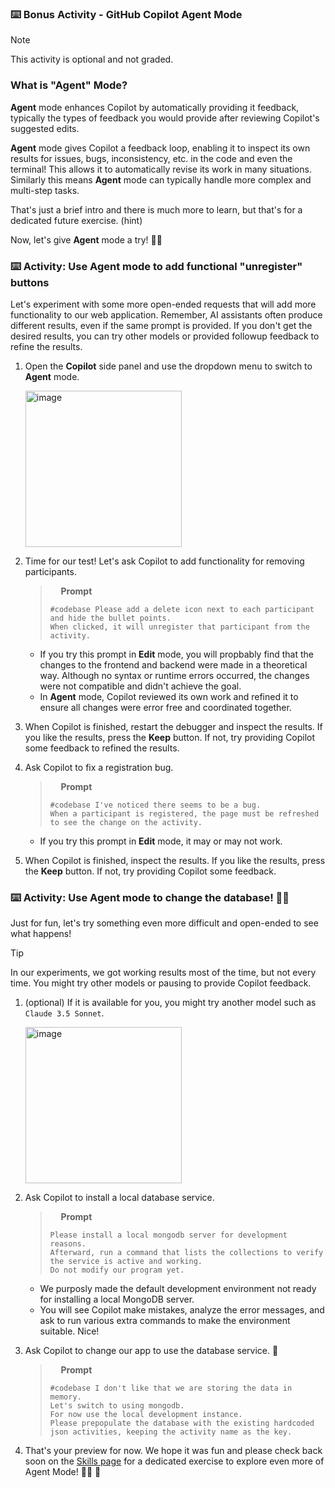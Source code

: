 ### :keyboard: Bonus Activity - GitHub Copilot Agent Mode

> [!NOTE]
> This activity is optional and not graded.

### What is "Agent" Mode?

**Agent** mode enhances Copilot by automatically providing it feedback, typically the types of feedback you would provide after reviewing Copilot's suggested edits.

**Agent** mode gives Copilot a feedback loop, enabling it to inspect its own results for issues, bugs, inconsistency, etc. in the code and even the terminal! This allows it to automatically revise its work in many situations. Similarly this means **Agent** mode can
typically handle more complex and multi-step tasks.

That's just a brief intro and there is much more to learn, but that's for a dedicated future exercise. (hint)

Now, let's give **Agent** mode a try! 👩‍🚀

### :keyboard: Activity: Use Agent mode to add functional "unregister" buttons 

Let's experiment with some more open-ended requests that will add more functionality to our web application. Remember, AI assistants often produce different results, even if the same prompt is provided. If you don't get the desired results, you can try other models or provided followup feedback to refine the results.

1. Open the **Copilot** side panel and use the dropdown menu to switch to **Agent** mode.

   <img width="250" alt="image" src="https://github.com/user-attachments/assets/201e08ab-14a0-48bf-824e-ba4f8f43f8ab" />

1. Time for our test! Let's ask Copilot to add functionality for removing participants.

   > <img width="13px" src="https://github.com/user-attachments/assets/98fd5d2e-ea29-4a4a-9212-c7050e177a69" /> **Prompt**
   >
   > ```prompt
   > #codebase Please add a delete icon next to each participant and hide the bullet points.
   > When clicked, it will unregister that participant from the activity.
   > ```

   - If you try this prompt in **Edit** mode, you will propbably find that the changes to the frontend and backend were made in a theoretical way. Although no syntax or runtime errors occurred, the changes were not compatible and didn't achieve the goal.
   - In **Agent** mode, Copilot reviewed its own work and refined it to ensure all changes were error free and coordinated together.

1. When Copilot is finished, restart the debugger and inspect the results. If you like the results, press the **Keep** button. If not, try providing Copilot some feedback to refined the results.

1. Ask Copilot to fix a registration bug.

   > <img width="13px" src="https://github.com/user-attachments/assets/98fd5d2e-ea29-4a4a-9212-c7050e177a69" /> **Prompt**
   >
   > ```prompt
   > #codebase I've noticed there seems to be a bug.
   > When a participant is registered, the page must be refreshed to see the change on the activity.
   > ```

   - If you try this prompt in **Edit** mode, it may or may not work.

1. When Copilot is finished, inspect the results. If you like the results, press the **Keep** button. If not, try providing Copilot some feedback.

### :keyboard: Activity: Use Agent mode to change the database! 🧑‍🚀

Just for fun, let's try something even more difficult and open-ended to see what happens!

> [!TIP]
> In our experiments, we got working results most of the time, but not every time.
> You might try other models or pausing to provide Copilot feedback.

1. (optional) If it is available for you, you might try another model such as `Claude 3.5 Sonnet`.

   <img width="250" alt="image" src="https://github.com/user-attachments/assets/16125b88-8428-4f62-9c1b-5761e26ed888" />

1. Ask Copilot to install a local database service.

   > <img width="13px" src="https://github.com/user-attachments/assets/98fd5d2e-ea29-4a4a-9212-c7050e177a69" /> **Prompt**
   >
   > ```prompt
   > Please install a local mongodb server for development reasons.
   > Afterward, run a command that lists the collections to verify the service is active and working.
   > Do not modify our program yet.
   > ```

   - We purposly made the default development environment not ready for installing a local MongoDB server.
   - You will see Copilot make mistakes, analyze the error messages, and ask to run various extra commands to make the environment suitable. Nice!

1. Ask Copilot to change our app to use the database service. 🤯

   > <img width="13px" src="https://github.com/user-attachments/assets/98fd5d2e-ea29-4a4a-9212-c7050e177a69" /> **Prompt**
   >
   > ```prompt
   > #codebase I don't like that we are storing the data in memory.
   > Let's switch to using mongodb.
   > For now use the local development instance.
   > Please prepopulate the database with the existing hardcoded json activities, keeping the activity name as the key.
   > ```

1. That's your preview for now. We hope it was fun and please check back soon on the [Skills page](https://skills.github.com) for a dedicated exercise to explore even more of Agent Mode! 🧑‍🚀 🚀
